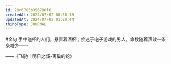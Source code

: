 ```yaml
---
id: 28c6785b356780f6
createdAt: 2024/07/02 00:56:15
updatedAt: 2024/07/02 01:20:44
thinoType: JOURNAL
---
```

#金句 手中碰杯的人们，悬置着酒杯；痴迷于电子游戏的男人，命数随着声效一条条减少——

——《飞驰！明日之城-离巢的蛇》